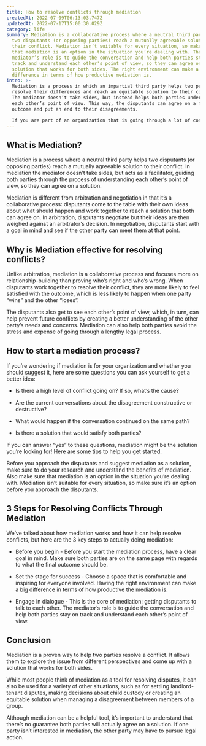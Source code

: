 ```yaml
---
title: How to resolve conflicts through mediation
createdAt: 2022-07-09T06:13:03.747Z
updatedAt: 2022-07-17T15:00:30.029Z
category: life
summary: Mediation is a collaborative process where a neutral third party helps
  two disputants (or opposing parties) reach a mutually agreeable solution to
  their conflict. Mediation isn’t suitable for every situation, so make sure
  that mediation is an option in the situation you’re dealing with. The
  mediator’s role is to guide the conversation and help both parties stay on
  track and understand each other's point of view, so they can agree on a
  solution that works for both sides. The right environment can make a big
  difference in terms of how productive mediation is.
intro: >-
  Mediation is a process in which an impartial third party helps two people
  resolve their differences and reach an equitable solution to their conflict.
  The mediator doesn’t take sides, but instead helps both parties understand
  each other’s point of view. This way, the disputants can agree on a fair
  outcome and put an end to their disagreements.

  If you are part of an organization that is going through a lot of conflict right now (or any time soon), mediation might be a good solution for reducing tensions, smoothing things over and getting everyone back on track. Here we’ll explain what mediation is, why it works so well for resolving conflicts and how you can initiate it in your organization.
---
```


## What is Mediation?

Mediation is a process where a neutral third party helps two disputants (or opposing parties) reach a mutually agreeable solution to their conflict. In mediation the mediator doesn’t take sides, but acts as a facilitator, guiding both parties through the process of understanding each other’s point of view, so they can agree on a solution.

Mediation is different from arbitration and negotiation in that it’s a collaborative process: disputants come to the table with their own ideas about what should happen and work together to reach a solution that both can agree on. In arbitration, disputants negotiate but their ideas are then weighed against an arbitrator’s decision. In negotiation, disputants start with a goal in mind and see if the other party can meet them at that point.

## Why is Mediation effective for resolving conflicts?

Unlike arbitration, mediation is a collaborative process and focuses more on relationship-building than proving who’s right and who’s wrong. When disputants work together to resolve their conflict, they are more likely to feel satisfied with the outcome, which is less likely to happen when one party “wins” and the other “loses”.

The disputants also get to see each other’s point of view, which, in turn, can help prevent future conflicts by creating a better understanding of the other party’s needs and concerns. Mediation can also help both parties avoid the stress and expense of going through a lengthy legal process.

## How to start a mediation process?

If you’re wondering if mediation is for your organization and whether you should suggest it, here are some questions you can ask yourself to get a better idea:

- Is there a high level of conflict going on? If so, what’s the cause?

- Are the current conversations about the disagreement constructive or destructive?

- What would happen if the conversation continued on the same path?

- Is there a solution that would satisfy both parties?

If you can answer “yes” to these questions, mediation might be the solution you’re looking for! Here are some tips to help you get started.

Before you approach the disputants and suggest mediation as a solution, make sure to do your research and understand the benefits of mediation. Also make sure that mediation is an option in the situation you’re dealing with. Mediation isn’t suitable for every situation, so make sure it’s an option before you approach the disputants.

## 3 Steps for Resolving Conflicts Through Mediation

We’ve talked about how mediation works and how it can help resolve conflicts, but here are the 3 key steps to actually doing mediation:

- Before you begin - Before you start the mediation process, have a clear goal in mind. Make sure both parties are on the same page with regards to what the final outcome should be.

- Set the stage for success - Choose a space that is comfortable and inspiring for everyone involved. Having the right environment can make a big difference in terms of how productive the mediation is.

- Engage in dialogue - This is the core of mediation: getting disputants to talk to each other. The mediator’s role is to guide the conversation and help both parties stay on track and understand each other’s point of view.

## Conclusion

Mediation is a proven way to help two parties resolve a conflict. It allows them to explore the issue from different perspectives and come up with a solution that works for both sides.

While most people think of mediation as a tool for resolving disputes, it can also be used for a variety of other situations, such as for settling landlord-tenant disputes, making decisions about child custody or creating an equitable solution when managing a disagreement between members of a group.

Although mediation can be a helpful tool, it’s important to understand that there’s no guarantee both parties will actually agree on a solution. If one party isn’t interested in mediation, the other party may have to pursue legal action.

